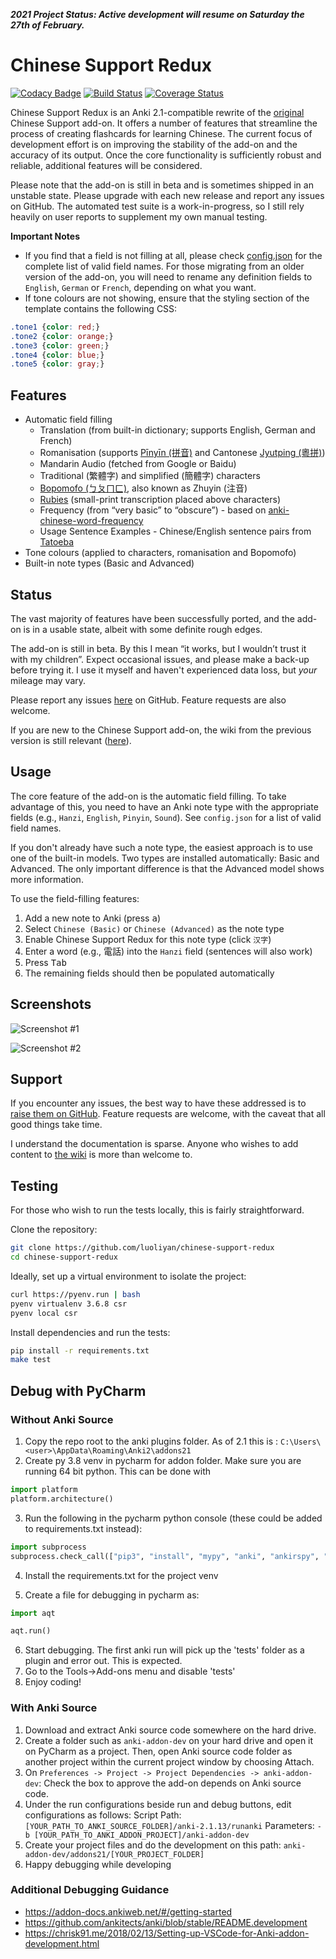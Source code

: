 **_2021 Project Status: Active development will resume on Saturday the 27th of February._**

# Chinese Support Redux

[![Codacy Badge](https://api.codacy.com/project/badge/Grade/6b99fcb30a2142d899f79c601a6aa291)](https://app.codacy.com/app/luoliyan/chinese-support-redux?utm_source=github.com&utm_medium=referral&utm_content=luoliyan/chinese-support-redux&utm_campaign=Badge_Grade_Dashboard)
[![Build Status](https://travis-ci.org/luoliyan/chinese-support-redux.svg?branch=master)](https://travis-ci.org/luoliyan/chinese-support-redux) [![Coverage Status](https://coveralls.io/repos/github/luoliyan/chinese-support-redux/badge.svg?branch=master)](https://coveralls.io/github/luoliyan/chinese-support-redux?branch=master)

Chinese Support Redux is an Anki 2.1-compatible rewrite of the [original](https://github.com/ttempe/chinese-support-addon) Chinese Support add-on. It offers a number of features that streamline the process of creating flashcards for learning Chinese. The current focus of development effort is on improving the stability of the add-on and the accuracy of its output. Once the core functionality is sufficiently robust and reliable, additional features will be considered.

Please note that the add-on is still in beta and is sometimes shipped in an unstable state. Please upgrade with each new release and report any issues on GitHub. The automated test suite is a work-in-progress, so I still rely heavily on user reports to supplement my own manual testing.

**Important Notes**

- If you find that a field is not filling at all, please check [config.json](https://github.com/luoliyan/chinese-support-redux/blob/master/chinese/config.json) for the complete list of valid field names. For those migrating from an older version of the add-on, you will need to rename any definition fields to `English`, `German` or `French`, depending on what you want.
- If tone colours are not showing, ensure that the styling section of the template contains the following CSS:

```css
.tone1 {color: red;}
.tone2 {color: orange;}
.tone3 {color: green;}
.tone4 {color: blue;}
.tone5 {color: gray;}
```

## Features

- Automatic field filling
  - Translation (from built-in dictionary; supports English, German and French)
  - Romanisation (supports [Pīnyīn (拼音)](https://en.wikipedia.org/wiki/Pinyin) and Cantonese [Jyutping (粵拼)](https://en.wikipedia.org/wiki/Jyutping))
  - Mandarin Audio (fetched from Google or Baidu)
  - Traditional (繁體字) and simplified (簡體字) characters
  - [Bopomofo (ㄅㄆㄇㄈ)](https://en.wikipedia.org/wiki/Bopomofo), also known as Zhuyin (注音)
  - [Rubies](https://www.w3schools.com/tags/tag_ruby.asp) (small-print transcription placed above characters)
  - Frequency (from “very basic” to “obscure”) - based on [anki-chinese-word-frequency](https://github.com/ernop/anki-chinese-word-frequency)
  - Usage Sentence Examples - Chinese/English sentence pairs from [Tatoeba](https://tatoeba.org/)
- Tone colours (applied to characters, romanisation and Bopomofo)
- Built-in note types (Basic and Advanced)

## Status

The vast majority of features have been successfully ported, and the add-on is in a usable state, albeit with some definite rough edges.

The add-on is still in beta. By this I mean “it works, but I wouldn’t trust it with my children”. Expect occasional issues, and please make a back-up before trying it. I use it myself and haven't experienced data loss, but _your_ mileage may vary.

Please report any issues [here](https://github.com/luoliyan/chinese-support-redux/issues) on GitHub. Feature requests are also welcome.

If you are new to the Chinese Support add-on, the wiki from the previous version is still relevant ([here](https://github.com/ttempe/chinese-support-addon/wiki)).

## Usage

The core feature of the add-on is the automatic field filling. To take advantage of this, you need to have an Anki note type with the appropriate fields (e.g., `Hanzi`, `English`, `Pinyin`, `Sound`). See `config.json` for a list of valid field names.

If you don't already have such a note type, the easiest approach is to use one of the built-in models. Two types are installed automatically: Basic and Advanced. The only important difference is that the Advanced model shows more information.

To use the field-filling features:

1. Add a new note to Anki (press <kbd>a</kbd>)
2. Select `Chinese (Basic)` or `Chinese (Advanced)` as the note type
3. Enable Chinese Support Redux for this note type (click `汉字`)
4. Enter a word (e.g., 電話) into the `Hanzi` field (sentences will also work)
5. Press <kbd>Tab</kbd>
6. The remaining fields should then be populated automatically

## Screenshots

![Screenshot #1](https://raw.githubusercontent.com/luoliyan/chinese-support/master/screenshots/add-card.png)

![Screenshot #2](https://raw.githubusercontent.com/luoliyan/chinese-support/master/screenshots/view-card.png)

## Support

If you encounter any issues, the best way to have these addressed is to [raise them on GitHub](https://github.com/luoliyan/chinese-support-redux/issues). Feature requests are welcome, with the caveat that all good things take time.

I understand the documentation is sparse. Anyone who wishes to add content to [the wiki](https://github.com/luoliyan/chinese-support-redux/wiki) is more than welcome to.

## Testing

For those who wish to run the tests locally, this is fairly straightforward.

Clone the repository:

```sh
git clone https://github.com/luoliyan/chinese-support-redux
cd chinese-support-redux
```

Ideally, set up a virtual environment to isolate the project:

```sh
curl https://pyenv.run | bash
pyenv virtualenv 3.6.8 csr
pyenv local csr
```

Install dependencies and run the tests:

```sh
pip install -r requirements.txt
make test
```


## Debug with PyCharm
### Without Anki Source

1. Copy the repo root to the anki plugins folder. As of 2.1 this is : `C:\Users\<user>\AppData\Roaming\Anki2\addons21`
2. Create py 3.8 venv in pycharm for addon folder. Make sure you are running 64 bit python. This can be done with
```python
import platform
platform.architecture()
```
3. Run the following in the pycharm python console (these could be added to requirements.txt instead):

``` python
import subprocess
subprocess.check_call(["pip3", "install", "mypy", "anki", "ankirspy", "aqt", "pyqt5", pyqtwebengine"])
```
4. Install the requirements.txt for the project venv

5. Create a file for debugging in pycharm as:
``` python
import aqt

aqt.run()
```
6. Start debugging. The first anki run will pick up the 'tests' folder as a plugin and error out. This is expected.
7. Go to the Tools->Add-ons menu and disable 'tests'
8. Enjoy coding!

### With Anki Source
1. Download and extract Anki source code somewhere on the hard drive.
2. Create a folder such as `anki-addon-dev` on your hard drive and open it on PyCharm as a project. Then, open Anki source code folder as another project within the current project window by choosing Attach.
3. On `Preferences -> Project -> Project Dependencies -> anki-addon-dev`: Check the box to approve the add-on depends on Anki source code.
4. Under the run configurations beside run and debug buttons, edit configurations as follows:
Script Path: `[YOUR_PATH_TO_ANKI_SOURCE_FOLDER]/anki-2.1.13/runanki`
Parameters: `-b [YOUR_PATH_TO_ANKI_ADDON_PROJECT]/anki-addon-dev`
5. Create your project files and do the development on this path:
`anki-addon-dev/addons21/[YOUR_PROJECT_FOLDER]`
6. Happy debugging while developing 

### Additional Debugging Guidance
- https://addon-docs.ankiweb.net/#/getting-started
- https://github.com/ankitects/anki/blob/stable/README.development
- https://chrisk91.me/2018/02/13/Setting-up-VSCode-for-Anki-addon-development.html